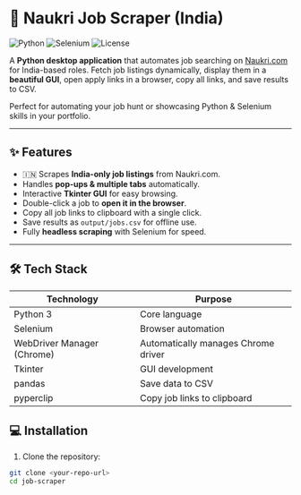 # 🚀 Naukri Job Scraper (India)

![Python](https://img.shields.io/badge/Python-3.12-blue?logo=python&logoColor=white)
![Selenium](https://img.shields.io/badge/Selenium-automation-green?logo=selenium&logoColor=white)
![License](https://img.shields.io/badge/License-MIT-yellow)

A **Python desktop application** that automates job searching on [Naukri.com](https://www.naukri.com) for India-based roles. Fetch job listings dynamically, display them in a **beautiful GUI**, open apply links in a browser, copy all links, and save results to CSV.  

Perfect for automating your job hunt or showcasing Python & Selenium skills in your portfolio.

---

## ✨ Features

- 🇮🇳 Scrapes **India-only job listings** from Naukri.com.
- Handles **pop-ups & multiple tabs** automatically.
- Interactive **Tkinter GUI** for easy browsing.
- Double-click a job to **open it in the browser**.
- Copy all job links to clipboard with a single click.
- Save results as `output/jobs.csv` for offline use.
- Fully **headless scraping** with Selenium for speed.

---

## 🛠 Tech Stack

| Technology | Purpose |
|------------|---------|
| Python 3  | Core language |
| Selenium  | Browser automation |
| WebDriver Manager (Chrome) | Automatically manages Chrome driver |
| Tkinter   | GUI development |
| pandas    | Save data to CSV |
| pyperclip | Copy job links to clipboard |
## 💻 Installation

1. Clone the repository:

```bash
git clone <your-repo-url>
cd job-scraper
